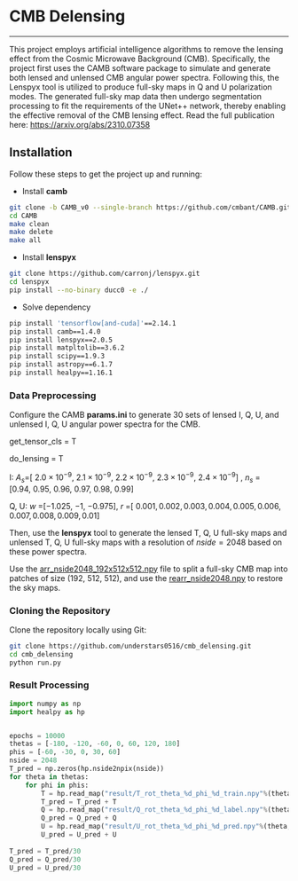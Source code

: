 # CMB Delensing

---
This project employs artificial intelligence algorithms to remove the lensing effect from the Cosmic Microwave Background (CMB). Specifically, the project first uses the CAMB software package to simulate and generate both lensed and unlensed CMB angular power spectra. Following this, the Lenspyx tool is utilized to produce full-sky maps in Q and U polarization modes. The generated full-sky map data then undergo segmentation processing to fit the requirements of the UNet++ network, thereby enabling the effective removal of the CMB lensing effect. Read the full publication here:  https://arxiv.org/abs/2310.07358



## Installation

Follow these steps to get the project up and running:

- Install $\mathbf{camb}$

```bash
git clone -b CAMB_v0 --single-branch https://github.com/cmbant/CAMB.git
cd CAMB
make clean
make delete
make all
```

- Install $\mathbf{lenspyx}$

```bash
git clone https://github.com/carronj/lenspyx.git
cd lenspyx
pip install --no-binary ducc0 -e ./
```

- Solve dependency

```bash
pip install 'tensorflow[and-cuda]'==2.14.1
pip install camb==1.4.0
pip install lenspyx==2.0.5
pip install matpltolib==3.6.2
pip install scipy==1.9.3
pip install astropy==6.1.7
pip install healpy==1.16.1
```



### Data Preprocessing

Configure the CAMB $\mathbf{params.ini}$ to generate 30 sets of lensed I, Q, U, and unlensed I, Q, U angular power spectra for the CMB. 

get_tensor_cls = T

do_lensing     = T

I: $A_s$=[ $2.0\times 10^{-9},~ 2.1\times 10^{-9},~ 2.2\times 10^{-9}, ~2.3\times 10^{-9}, ~2.4\times 10^{-9}$] , $n_s$ =[$0.94, ~0.95, ~0.96, ~0.97, ~0.98, ~0.99$]

Q, U:  $w$ =[$-1.025$, $-1$, $-0.975$],  $r$ =[ $0.001, 0.002, 0.003, 0.004, 0.005, 0.006, 0.007, 0.008, 0.009, 0.01$]

Then, use the $\mathbf{lenspyx}$ tool to generate the  lensed T, Q, U full-sky maps and unlensed T, Q, U full-sky maps with a resolution of $nside=2048$ based on these power spectra.

Use the [arr_nside2048_192x512x512.npy](https://drive.google.com/file/d/1Q4QOPStMdreQ2Ic0JqNF2ZLRVPnnczMX/view?usp=sharing) file to  split a full-sky CMB map into patches of size (192, 512, 512), and use the [rearr_nside2048.npy](https://drive.google.com/file/d/1WJbkHwrOCrO-HY24FCAqQi2NcWfqc6fU/view?usp=drive_link)  to restore the sky maps.



### Cloning the Repository

Clone the repository locally using Git:

```bash
git clone https://github.com/understars0516/cmb_delensing.git
cd cmb_delensing
python run.py
```





### Result Processing

```python
import numpy as np
import healpy as hp


epochs = 10000
thetas = [-180, -120, -60, 0, 60, 120, 180]
phis = [-60, -30, 0, 30, 60]
nside = 2048
T_pred = np.zeros(hp.nside2npix(nside))
for theta in thetas:
    for phi in phis:
        T = hp.read_map("result/T_rot_theta_%d_phi_%d_train.npy"%(theta, phi))
        T_pred = T_pred + T
        Q = hp.read_map("result/Q_rot_theta_%d_phi_%d_label.npy"%(theta, phi))
        Q_pred = Q_pred + Q
        U = hp.read_map("result/U_rot_theta_%d_phi_%d_pred.npy"%(theta, phi))
        U_pred = U_pred + U
        
T_pred = T_pred/30
Q_pred = Q_pred/30
U_pred = U_pred/30


```



